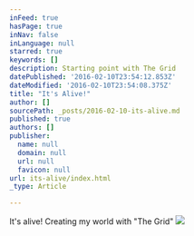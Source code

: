 ```yaml
---
inFeed: true
hasPage: true
inNav: false
inLanguage: null
starred: true
keywords: []
description: Starting point with The Grid
datePublished: '2016-02-10T23:54:12.853Z'
dateModified: '2016-02-10T23:54:08.375Z'
title: "It's Alive!"
author: []
sourcePath: _posts/2016-02-10-its-alive.md
published: true
authors: []
publisher:
  name: null
  domain: null
  url: null
  favicon: null
url: its-alive/index.html
_type: Article

---
```

It's alive!  Creating my world with "The Grid"
![](https://the-grid-user-content.s3-us-west-2.amazonaws.com/82533366-e2c8-4211-9b2f-e0b99ee06ed5.jpg)